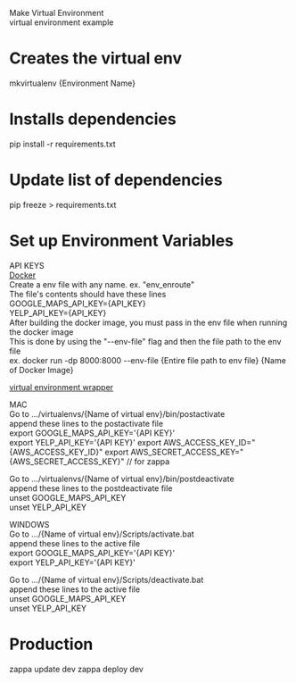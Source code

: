 Make Virtual Environment\
virtual environment example

# Creates the virtual env
mkvirtualenv {Environment Name}

# Installs dependencies
pip install -r requirements.txt

# Update list of dependencies
pip freeze > requirements.txt

# Set up Environment Variables
API KEYS\
<ins>Docker</ins>\
Create a env file with any name. ex. "env_enroute"\
The file's contents should have these lines\
GOOGLE_MAPS_API_KEY={API_KEY}\
YELP_API_KEY={API_KEY}\
After building the docker image, you must pass in the env file when running the docker image\
This is done by using the "--env-file" flag and then the file path to the env file\
ex. docker run -dp 8000:8000 --env-file {Entire file path to env file} {Name of Docker Image}

<ins>virtual environment wrapper</ins>

MAC\
Go to .../virtualenvs/{Name of virtual env}/bin/postactivate\
append these lines to the postactivate file\
export GOOGLE_MAPS_API_KEY='{API KEY}'\
export YELP_API_KEY='{API KEY}'
export AWS_ACCESS_KEY_ID="{AWS_ACCESS_KEY_ID}"
export AWS_SECRET_ACCESS_KEY="{AWS_SECRET_ACCESS_KEY}" // for zappa

Go to .../virtualenvs/{Name of virtual env}/bin/postdeactivate\
append these lines to the postdeactivate file\
unset GOOGLE_MAPS_API_KEY\
unset YELP_API_KEY

WINDOWS\
Go to .../{Name of virtual env}/Scripts/activate.bat\
append these lines to the active file\
export GOOGLE_MAPS_API_KEY='{API KEY}'\
export YELP_API_KEY='{API KEY}'

Go to .../{Name of virtual env}/Scripts/deactivate.bat\
append these lines to the active file\
unset GOOGLE_MAPS_API_KEY\
unset YELP_API_KEY

# Production
zappa update dev
zappa deploy dev